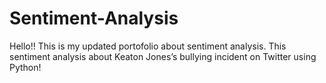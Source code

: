 # Sentiment-Analysis

Hello!!
This is my updated portofolio about sentiment analysis. This sentiment analysis about Keaton Jones’s bullying incident on Twitter using Python! 
